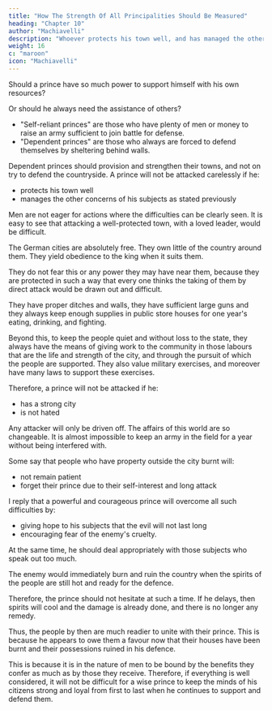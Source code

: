 ```yaml
---
title: "How The Strength Of All Principalities Should Be Measured"
heading: "Chapter 10"
author: "Machiavelli"
description: "Whoever protects his town well, and has managed the other concerns of his subjects in the way stated above, will never be attacked without great caution"
weight: 16
c: "maroon"
icon: "Machiavelli"
---
```



Should a prince have so much power to support himself with his own resources? 

Or should he always need the assistance of others?

- "Self-reliant princes" are those <!-- who are able to support themselves by their own resources as those --> who have plenty of men or money to raise an army sufficient to join battle for defense. <!-- against any one who comes to attack them.  -->
- "Dependent princes" are those who always <!-- need of others as those who cannot show themselves against the enemy in the field, but --> are forced to defend themselves by sheltering behind walls. 

Dependent princes should <!-- The first case has been discussed, but we will speak of it again should it come up. In the second case one can say nothing except to encourage such princes to --> provision and strengthen their towns, and not on try to defend the countryside. A prince will not be attacked carelessly if he:
- protects his town well
- manages the other concerns of his subjects as stated previously


Men are not eager for actions where the difficulties can be clearly seen. It is easy to see that attacking a well-protected town, with a loved leader, would be difficult.

The German cities are absolutely free. They own little of the country around them. They yield obedience to the king when it suits them. 

They do not fear this or any power they may have near them, because they are protected in such a way that every one thinks the taking of them by direct attack would be drawn out and difficult. 

They have proper ditches and walls, they have sufficient large guns and they always keep enough supplies in public store houses for one year's eating, drinking, and fighting.

Beyond this, to keep the people quiet and without loss to the state, they always have the means of giving work to the community in those labours that are the life and strength of the city, and through the pursuit of which the people are supported. They also value military exercises, and moreover have many laws to support these exercises.

Therefore, a prince will not be attacked if he:
- has a strong city
- is not hated 

Any attacker will only be driven off. The affairs of this world are so changeable. It is almost impossible to keep an army in the field for a year without being interfered with.

Some say that people who have property outside the city burnt will:
- not remain patient
- forget their prince due to their self-interest and long attack

I reply that a powerful and courageous prince will overcome all such difficulties by:
- giving hope to his subjects that the evil will not last long
- encouraging fear of the enemy's cruelty. 

At the same time, he should deal appropriately with those subjects who speak out too much.

The enemy would immediately burn and ruin the country when the spirits of the people are still hot and ready for the defence. 

Therefore, the prince should not hesitate at such a time. If he delays, then spirits will cool and the damage is already done, and there is no longer any remedy. 

Thus, the people by then are much readier to unite with their prince. This is because he appears to owe them a favour now that their houses have been burnt and their possessions ruined in his defence. 

This is because it is in the nature of men to be bound by the benefits they confer as much as by those they receive. Therefore, if everything is well considered, it will not be difficult for a wise prince to keep the minds of his citizens strong and loyal from first to last when he continues to support and defend them.
